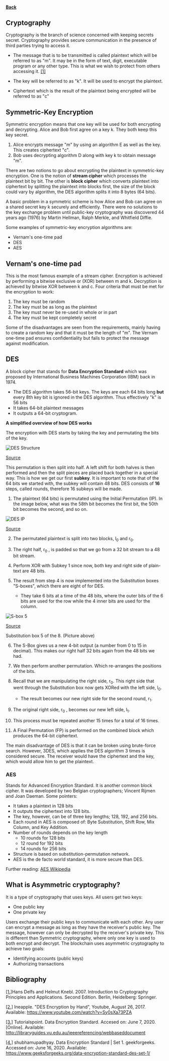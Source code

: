 #### [Back](./README.md)

## Cryptography

Cryptography is the branch of science concerned with keeping secrets secret. Cryptography provides secure communication in the presence of third parties trying to access it. 

* The message that is to be transmitted is called plaintext which will be referred to as "m". It may be in the form of text, digit, executable program or any other type. This is what we wish to protect from others accessing it. [[1]](https://ucalgary-primo.hosted.exlibrisgroup.com/primo-explore/fulldisplay?docid=01UCALG_ALMA51645328230004336&context=L&vid=UCALGARY&lang=en_US&search_scope=ONLINE_ONLY&adaptor=Local%20Search%20Engine&isFrbr=true&tab=everything&query=any,contains,basic%20cryptography&offset=0)

* The key will be referred to as "k". It will be used to encrypt the plaintext.
* Ciphertext which is the result of the plaintext being encrypted will be referred to as "c"

## Symmetric-Key Encryption
Symmetric encryption means that one key will be used for both encrypting and decrypting. Alice and Bob first agree on a key k. They both keep this key secret.

1. Alice encrypts message "m" by using an algorithm E as well as the key. This creates ciphertext "c". 
2. Bob uses decrypting algorithm D along with key k to obtain message "m".

There are two notions to go about encrypting the plaintext in symmetric-key encryption. One is the notion of **stream cipher** which processes the plaintext bit by bit. The other is **block cipher** which converts plaintext into ciphertext by splitting the plaintext into blocks first, the size of the block could vary by algorithm, the DES algorithm splits it into 8 bytes (64 bits).

A basic problem in a symmetric scheme is how Alice and Bob can agree on a shared secret key k securely and efficiently. 
There were no solutions to the key exchange problem until public-key cryptography was discovered 44 years ago (1976) by Martin Hellman, Ralph Merkle, and Whitfield Diffie.

Some examples of symmetric-key encryption algorithms are:
* Vernam's one-time pad
* DES
* AES

## Vernam's one-time pad
 This is the most famous example of a stream cipher. Encryption is achieved by performing a bitwise exclusive or (XOR) between m and k. Decryption is achieved by bitwise XOR between k and c.
 Four criteria that must be met for the encryption to work:
 1. The key must be random
 2. The key must be as long as the plaintext
 3. The key must never be re-used in whole or in part
 4. The key must be kept completely secret  

Some of the disadvantages are seen from the requirements, mainly having to create a random key and that it must be the length of "m". 
The Vernam one-time pad ensures confidentiality but fails to protect the message against modification.

## DES
A block cipher that stands for **Data Encryption Standard** which was proposed by International Business Machines Corporation (IBM) back in 1974.

* The DES algorithm takes 56-bit keys. The keys are each 64 bits long **but** every 8th key bit is ignored in the DES algorithm. Thus effectively "k" is 56 bits 
* It takes 64-bit plaintext messages
* It outputs a 64-bit cryptogram. 



**A simplified overview of how DES works**

The encryption with DES starts by taking the key and permutating the bits of the key. 

![DES Structure](https://github.com/TheCountOfPeru/IT-Security-For-Dummies/blob/master/images/des_structure.jpg)

[Source](https://www.tutorialspoint.com/cryptography/data_encryption_standard.htm)

This permutation is then split into half. A left shift for both halves is then performed and then the split pieces are placed back together in a special way. This is how we get our first **subkey**. It is important to note that of the 64 bits we started with, the subkey will contain 48 bits. DES consists of **16** steps, called rounds, therefore 16 subkeys will be made.

1. The plaintext (64 bits) is permutated using the Initial Permutation (IP). In the image below, what was the 58th bit becomes the first bit, the 50th bit becomes the second, and so on.

![DES IP](https://github.com/TheCountOfPeru/IT-Security-For-Dummies/blob/master/images/Initial-Permutation.png)

[Source](https://en.wikipedia.org/wiki/DES_supplementary_material)

2. The permutated plaintext is split into two blocks, l<sub>0</sub> and r<sub>0</sub>.

3. The right half, r<sub>0</sub> , is padded so that we go from a 32 bit stream to a 48 bit stream. 

4. Perform XOR with Subkey 1 since now, both key and right side of plain-text are 48 bits.

5. The result from step 4 is now implemented into the Substitution boxes "S-boxes", which there are eight of for DES. 
    * They take 6 bits at a time of the 48 bits, where the outer bits of the 6 bits are used for the row while the 4 inner bits are used for the column. 

![S-box 5](https://github.com/TheCountOfPeru/IT-Security-For-Dummies/blob/master/images/FifthS-Box.png)

[Source](https://en.wikipedia.org/wiki/DES_supplementary_material)

Substitution box 5 of the 8. (Picture above)

6. The S-Box gives us a new 4-bit output (a number from 0 to 15 in decimal). This makes our right half 32 bits again from the 48 bits we had.

7. We then perform another permutation. Which re-arranges the positions of the bits.

8. Recall that we are manipulating the right side, r<sub>0</sub>. This right side that went through the Substitution box now gets XORed with the left side, l<sub>0</sub>. 
    * The result becomes our new right side for the second round, r<sub>1</sub>.
9. The original right side, r<sub>0</sub> , becomes our new left side, l<sub>1</sub>. 
10. This process must be repeated another 15 times for a total of 16 times.
11. A Final Permutation (FP) is performed on the combined block which produces the 64-bit ciphertext.

The main disadvantage of DES is that it can be broken using brute-force search. However, 3DES, which applies the DES algorithm 3 times is considered secure. The receiver would have the ciphertext and the key, which would allow him to get the plaintext.
    
### AES
Stands for Advanced Encryption Standard. It is another common block cipher. It was developed by two Belgian cryptographers; Vincent Rijmen and Joan Daeman. Some pointers:
* It takes a plaintext in 128 bits
* It outputs the ciphertext into 128 bits. 
* The key, however, can be of three key lengths; 128, 192, and 256 bits.
* Each round in AES is composed of: Byte Substitution, Shift Row, Mix Column, and Key Addition.
* Number of rounds depends on the key length
    * 10 rounds for 128 bits
    * 12 round for 192 bits
    * 14 rounds for 256 bits
* Structure is based on substitution-permutation network.
* AES is the de facto world standard, it is more secure than DES.


Further reading: [AES Wikipedia](https://en.wikipedia.org/wiki/Advanced_Encryption_Standard)

## What is Asymmetric cryptography?
It is a type of cryptography that uses keys. All users get two keys:

* One public key
* One private key

Users exchange their public keys to communicate with each other. Any user can encrypt a message as long as they have the receiver's public key. The message, however can only be decrypted by the receiver's private key. This is different than Symmetric cryptography, where only one key is used to both encrypt and decrypt. The blockchain uses asymmetric cryptography to achieve two goals:

* Identifying accounts (public keys)
* Authorizing transactions

## Bibliography
[[1.]](https://ucalgary-primo.hosted.exlibrisgroup.com/primo-explore/fulldisplay?docid=01UCALG_ALMA51645328230004336&context=L&vid=UCALGARY&lang=en_US&search_scope=ONLINE_ONLY&adaptor=Local%20Search%20Engine&isFrbr=true&tab=everything&query=any,contains,basic%20cryptography&offset=0)Hans Delfs and Helmut Knebl. 2007. Introduction to Cryptography Principles and Applications. Second Edition. Berlin, Heidelberg: Springer.

[[2.]](https://www.youtube.com/watch?v=Sy0sXa73PZA) Ineapple. "DES Encryption by Hand", Youtube, August 26, 2017. Available: https://www.youtube.com/watch?v=Sy0sXa73PZA

[[3.]](https://www.tutorialspoint.com/cryptography/data_encryption_standard.htm) Tutorialspoint. Data Encryption Standard. Accesed on: June 7, 2020. [Online]. Available: http://libraryguides.vu.edu.au/ieeereferencing/webbaseddocument

[[4.]](https://www.geeksforgeeks.org/data-encryption-standard-des-set-1/) shubhamupadhyay. Data Encryption Standard | Set 1. geekforgeeks. Accessed on: June 16, 2020. Available: https://www.geeksforgeeks.org/data-encryption-standard-des-set-1/
